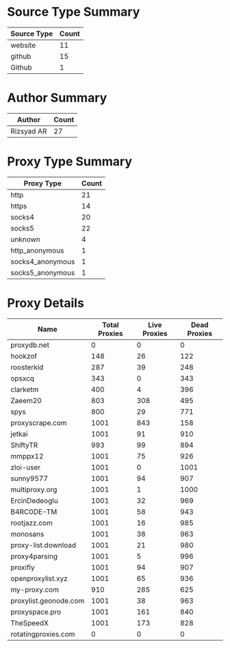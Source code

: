 # Source Type Summary

| Source Type | Count |
|-------------|-------|
| website | 11 |
| github | 15 |
| Github | 1 |


# Author Summary

| Author | Count |
|--------|-------|
| Rizsyad AR | 27 |


# Proxy Type Summary

| Proxy Type | Count |
|------------|-------|
| http | 21 |
| https | 14 |
| socks4 | 20 |
| socks5 | 22 |
| unknown | 4 |
| http_anonymous | 1 |
| socks4_anonymous | 1 |
| socks5_anonymous | 1 |


# Proxy Details

| Name | Total Proxies | Live Proxies | Dead Proxies |
|------|---------------|--------------|---------------|
| proxydb.net | 0 | 0 | 0 |
| hookzof | 148 | 26 | 122 |
| roosterkid | 287 | 39 | 248 |
| opsxcq | 343 | 0 | 343 |
| clarketm | 400 | 4 | 396 |
| Zaeem20 | 803 | 308 | 495 |
| spys | 800 | 29 | 771 |
| proxyscrape.com | 1001 | 843 | 158 |
| jetkai | 1001 | 91 | 910 |
| ShiftyTR | 993 | 99 | 894 |
| mmppx12 | 1001 | 75 | 926 |
| zloi-user | 1001 | 0 | 1001 |
| sunny9577 | 1001 | 94 | 907 |
| multiproxy.org | 1001 | 1 | 1000 |
| ErcinDedeoglu | 1001 | 32 | 969 |
| B4RC0DE-TM | 1001 | 58 | 943 |
| rootjazz.com | 1001 | 16 | 985 |
| monosans | 1001 | 38 | 963 |
| proxy-list.download | 1001 | 21 | 980 |
| proxy4parsing | 1001 | 5 | 996 |
| proxifly | 1001 | 94 | 907 |
| openproxylist.xyz | 1001 | 65 | 936 |
| my-proxy.com | 910 | 285 | 625 |
| proxylist.geonode.com | 1001 | 38 | 963 |
| proxyspace.pro | 1001 | 161 | 840 |
| TheSpeedX | 1001 | 173 | 828 |
| rotatingproxies.com | 0 | 0 | 0 |
